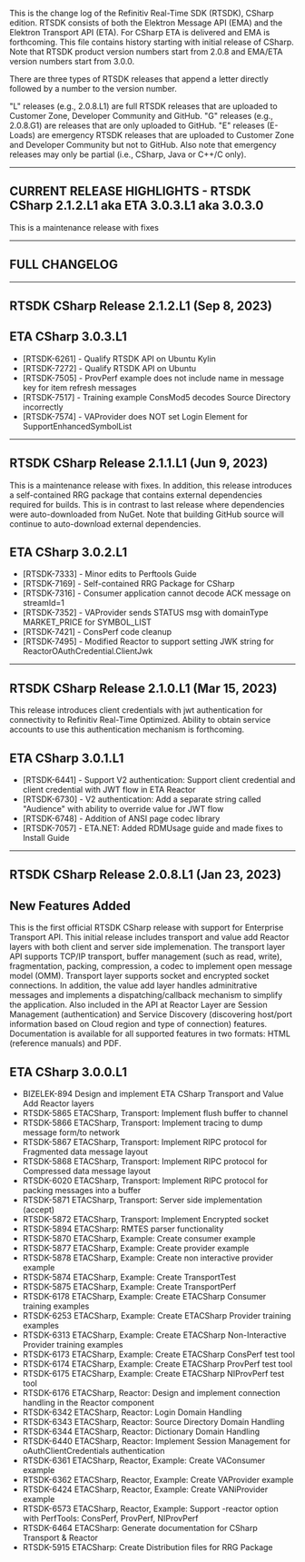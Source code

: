 This is the change log of the Refinitiv Real-Time SDK (RTSDK), CSharp edition. RTSDK consists of both the Elektron Message API (EMA) and the Elektron Transport API (ETA). For CSharp ETA is delivered and EMA is forthcoming. This file contains history starting with initial release of CSharp. Note that RTSDK product version numbers start from 2.0.8 and EMA/ETA version numbers start from 3.0.0.

There are three types of RTSDK releases that append a letter directly followed by a number to the version number. 

"L" releases (e.g., 2.0.8.L1) are full RTSDK releases that are uploaded to 
    Customer Zone, Developer Community and GitHub. 
"G" releases (e.g., 2.0.8.G1) are releases that are only uploaded to GitHub. 
"E" releases (E-Loads) are emergency RTSDK releases that are uploaded to 
    Customer Zone and Developer Community but not to GitHub.
    Also note that emergency releases may only be partial (i.e., CSharp, Java or C++/C only).

----------------------------------------------------------------------------------------
CURRENT RELEASE HIGHLIGHTS - RTSDK CSharp 2.1.2.L1 aka ETA 3.0.3.L1 aka 3.0.3.0
----------------------------------------------------------------------------------------

This is a maintenance release with fixes

----------------------------------------------------------------------------------------
FULL CHANGELOG
----------------------------------------------------------------------------------------

---------------------------------------------
RTSDK CSharp Release 2.1.2.L1 (Sep 8, 2023)
---------------------------------------------

ETA CSharp 3.0.3.L1  
-------------------
- [RTSDK-6261] - Qualify RTSDK API on Ubuntu Kylin
- [RTSDK-7272] - Qualify RTSDK API on Ubuntu
- [RTSDK-7505] - ProvPerf example does not include name in message key for item refresh messages
- [RTSDK-7517] - Training example ConsMod5 decodes Source Directory incorrectly
- [RTSDK-7574] - VAProvider does NOT set Login Element for SupportEnhancedSymbolList

---------------------------------------------
RTSDK CSharp Release 2.1.1.L1 (Jun 9, 2023)
---------------------------------------------

This is a maintenance release with fixes. In addition, this release introduces a self-contained RRG package that contains external dependencies required for builds. This is in contrast to last release where dependencies were auto-downloaded from NuGet. Note that building GitHub source will continue to auto-download external dependencies. 

ETA CSharp 3.0.2.L1  
-------------------
- [RTSDK-7333] - Minor edits to Perftools Guide
- [RTSDK-7169] - Self-contained RRG Package for CSharp
- [RTSDK-7316] - Consumer application cannot decode ACK message on streamId=1
- [RTSDK-7352] - VAProvider sends STATUS msg with domainType MARKET_PRICE for SYMBOL_LIST
- [RTSDK-7421] - ConsPerf code cleanup
- [RTSDK-7495] - Modified Reactor to support setting JWK string for ReactorOAuthCredential.ClientJwk

---------------------------------------------
RTSDK CSharp Release 2.1.0.L1 (Mar 15, 2023)
---------------------------------------------

This release introduces client credentials with jwt authentication for connectivity to Refinitiv Real-Time Optimized. Ability to obtain service accounts to use this authentication mechanism is forthcoming.

ETA CSharp 3.0.1.L1  
-------------------
- [RTSDK-6441] - Support V2 authentication: Support client credential and client credential with JWT flow in ETA Reactor
- [RTSDK-6730] - V2 authentication: Add a separate string called "Audience" with ability to override value for JWT flow
- [RTSDK-6748] - Addition of ANSI page codec library 
- [RTSDK-7057] - ETA.NET: Added RDMUsage guide and made fixes to Install Guide

---------------------------------------------
RTSDK CSharp Release 2.0.8.L1 (Jan 23, 2023)
---------------------------------------------

New Features Added
------------------
This is the first official RTSDK CSharp release with support for Enterprise Transport API. This initial release includes transport and value add Reactor layers with both client and server side implemenation. The transport layer API supports TCP/IP transport, buffer management (such as read, write), fragmentation, packing, compression, a codec to implement open message model (OMM). Transport layer supports socket and encrypted socket connections. In addition, the value add layer handles adminitrative messages and implements a dispatching/callback mechanism to simplify the application. Also included in the API at Reactor Layer are Session Management (authentication) and Service Discovery (discovering host/port information based on Cloud region and type of connection) features. Documentation is available for all supported features in two formats: HTML (reference manuals) and PDF. 

ETA CSharp 3.0.0.L1  
-------------------
- BIZELEK-894 Design and implement ETA CSharp Transport and Value Add Reactor layers
- RTSDK-5865 ETACSharp, Transport: Implement flush buffer to channel
- RTSDK-5866 ETACSharp, Transport: Implement tracing to dump message form/to network
- RTSDK-5867 ETACSharp, Transport: Implement RIPC protocol for Fragmented data message layout
- RTSDK-5868 ETACSharp, Transport: Implement RIPC protocol for Compressed data message layout
- RTSDK-6020 ETACSharp, Transport: Implement RIPC protocol for packing messages into a buffer
- RTSDK-5871 ETACSharp, Transport: Server side implementation (accept)
- RTSDK-5872 ETACSharp, Transport: Implement Encrypted socket
- RTSDK-5894 ETACSharp: RMTES parser functionality
- RTSDK-5870 ETACSharp, Example: Create consumer example
- RTSDK-5877 ETACSharp, Example: Create provider example
- RTSDK-5878 ETACSharp, Example: Create non interactive provider example
- RTSDK-5874 ETACSharp, Example: Create TransportTest
- RTSDK-5875 ETACSharp, Example: Create TransportPerf
- RTSDK-6178 ETACSharp, Example: Create ETACSharp Consumer training examples
- RTSDK-6253 ETACSharp, Example: Create ETACSharp Provider training examples
- RTSDK-6313 ETACSharp, Example: Create ETACSharp Non-Interactive Provider training examples
- RTSDK-6173 ETACSharp, Example: Create ETACSharp ConsPerf test tool
- RTSDK-6174 ETACSharp, Example: Create ETACSharp ProvPerf test tool
- RTSDK-6175 ETACSharp, Example: Create ETACSharp NIProvPerf test tool
- RTSDK-6176 ETACSharp, Reactor: Design and implement connection handling in the Reactor component
- RTSDK-6342 ETACSharp, Reactor: Login Domain Handling
- RTSDK-6343 ETACSharp, Reactor: Source Directory Domain Handling
- RTSDK-6344 ETACSharp, Reactor: Dictionary Domain Handling
- RTSDK-6440 ETACSharp, Reactor: Implement Session Management for oAuthClientCredentials authentication
- RTSDK-6361 ETACSharp, Reactor, Example: Create VAConsumer example
- RTSDK-6362 ETACSharp, Reactor, Example: Create VAProvider example
- RTSDK-6424 ETACSharp, Reactor, Example: Create VANiProvider example
- RTSDK-6573 ETACSharp, Reactor, Example: Support -reactor option with PerfTools: ConsPerf, ProvPerf, NIProvPerf
- RTSDK-6464 ETACSharp: Generate documentation for CSharp Transport & Reactor
- RTSDK-5915 ETACSharp: Create Distribution files for RRG Package
